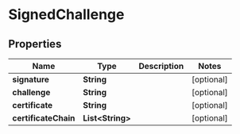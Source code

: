 

# SignedChallenge


## Properties

| Name | Type | Description | Notes |
|------------ | ------------- | ------------- | -------------|
|**signature** | **String** |  |  [optional] |
|**challenge** | **String** |  |  [optional] |
|**certificate** | **String** |  |  [optional] |
|**certificateChain** | **List&lt;String&gt;** |  |  [optional] |



